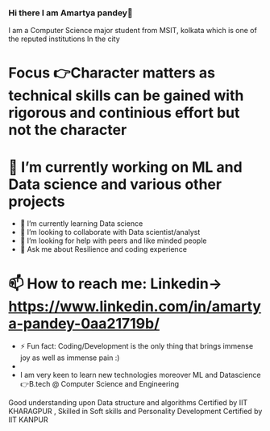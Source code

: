 ### Hi there I am Amartya pandey👋

I am a Computer Science major student from MSIT, kolkata which is one of the reputed institutions
In the city


 # Focus 👉Character matters as technical skills can be gained with rigorous and continious effort but not the character


 # 🔭 I’m currently working on ML and Data science and various other projects 
- 🌱 I’m currently learning Data science
- 👯 I’m looking to collaborate with Data scientist/analyst
- 🤔 I’m looking for help with peers and like minded people
- 💬 Ask me about Resilience and coding experience
# 📫 How to reach me: Linkedin-> https://www.linkedin.com/in/amartya-pandey-0aa21719b/
- ⚡ Fun fact: Coding/Development is the only thing that brings immense joy as well as immense pain :)
- 
- I am very keen to learn new technologies moreover ML and Datascience
👉B.tech @ Computer Science and Engineering 
                  

Good understanding upon Data structure and algorithms Certified by IIT KHARAGPUR ,
Skilled in Soft skills and Personality Development Certified by IIT KANPUR

